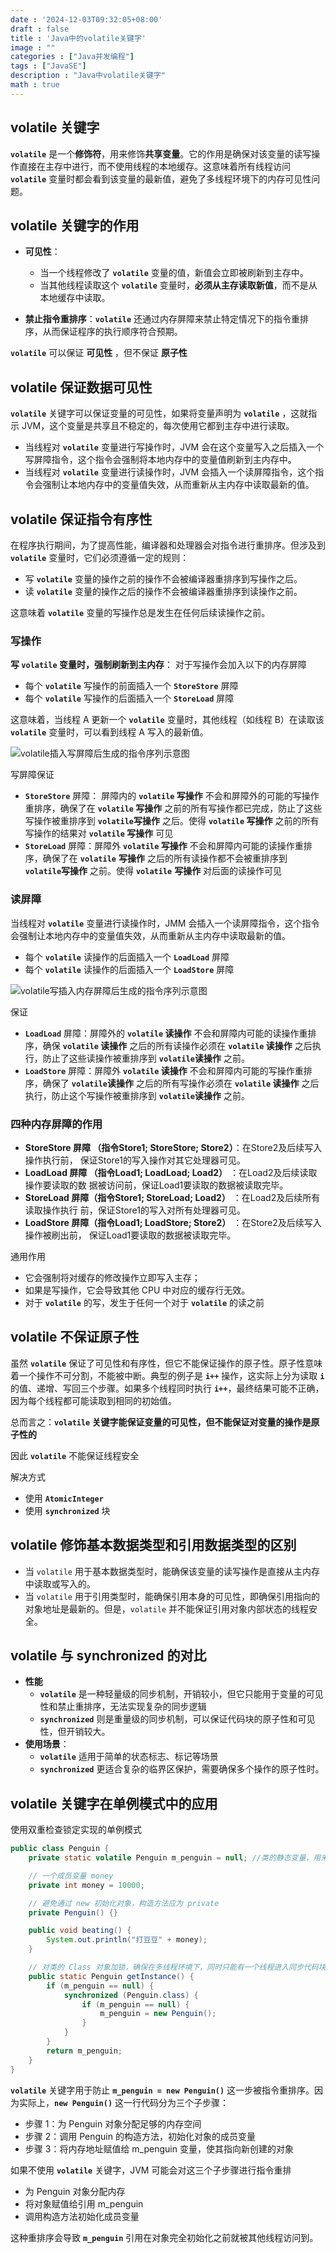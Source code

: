 ```yaml
---
date : '2024-12-03T09:32:05+08:00'
draft : false
title : 'Java中的volatile关键字'
image : ""
categories : ["Java并发编程"]
tags : ["JavaSE"]
description : "Java中volatile关键字"
math : true
---
```


## **volatile** 关键字

**`volatile`** 是一个**修饰符**，用来修饰**共享变量**。它的作用是确保对该变量的读写操作直接在主存中进行，而不使用线程的本地缓存。这意味着所有线程访问 **`volatile`** 变量时都会看到该变量的最新值，避免了多线程环境下的内存可见性问题。

## **volatile**  关键字的作用

- **可见性**：
  - 当一个线程修改了 **`volatile`** 变量的值，新值会立即被刷新到主存中。
  - 当其他线程读取这个 **`volatile`** 变量时，**必须从主存读取新值**，而不是从本地缓存中读取。

- **禁止指令重排序**：**`volatile`** 还通过内存屏障来禁止特定情况下的指令重排序，从而保证程序的执行顺序符合预期。

**`volatile`** 可以保证 **可见性** ，但不保证 **原子性**

## **volatile** 保证数据可见性

**`volatile`** 关键字可以保证变量的可见性，如果将变量声明为 **`volatile`** ，这就指示 JVM，这个变量是共享且不稳定的，每次使用它都到主存中进行读取。

- 当线程对 **`volatile`** 变量进行写操作时，JVM 会在这个变量写入之后插入一个写屏障指令，这个指令会强制将本地内存中的变量值刷新到主内存中。
- 当线程对 **`volatile`** 变量进行读操作时，JVM 会插入一个读屏障指令，这个指令会强制让本地内存中的变量值失效，从而重新从主内存中读取最新的值。

## **volatile** 保证指令有序性

在程序执行期间，为了提高性能，编译器和处理器会对指令进行重排序。但涉及到 **`volatile`** 变量时，它们必须遵循一定的规则：

- 写 **`volatile`** 变量的操作之前的操作不会被编译器重排序到写操作之后。
- 读 **`volatile`** 变量的操作之后的操作不会被编译器重排序到读操作之前。

这意味着 **`volatile`** 变量的写操作总是发生在任何后续读操作之前。

### 写操作

**写 `volatile` 变量时，强制刷新到主内存**： 对于写操作会加入以下的内存屏障

- 每个 **`volatile`** 写操作的前面插入一个 **`StoreStore`** 屏障
- 每个 **`volatile`** 写操作的后面插入一个 **`StoreLoad`** 屏障

这意味着，当线程 A 更新一个 **`volatile`** 变量时，其他线程（如线程 B）在读取该 **`volatile`** 变量时，可以看到线程 A 写入的最新值。

![volatile插入写屏障后生成的指令序列示意图](javathread-28.png)

写屏障保证

- **`StoreStore`** 屏障： 屏障内的 **`volatile` 写操作** 不会和屏障外的可能的写操作重排序，确保了在 **`volatile` 写操作** 之前的所有写操作都已完成，防止了这些写操作被重排序到 **`volatile`写操作** 之后。使得 **`volatile` 写操作** 之前的所有写操作的结果对 **`volatile` 写操作** 可见
- **`StoreLoad`** 屏障：屏障外 **`volatile` 写操作** 不会和屏障内可能的读操作重排序，确保了在 **`volatile`** **写操作** 之后的所有读操作都不会被重排序到 **`volatile`写操作** 之前。使得 **`volatile`** **写操作** 对后面的读操作可见

### 读屏障

当线程对 **`volatile`** 变量进行读操作时，JMM 会插入一个读屏障指令，这个指令会强制让本地内存中的变量值失效，从而重新从主内存中读取最新的值。

- 每个 **`volatile`** 读操作的后面插入一个 **`LoadLoad`** 屏障
- 每个 **`volatile`** 读操作的后面插入一个 **`LoadStore`** 屏障

![volatile写插入内存屏障后生成的指令序列示意图](javathread-29.png)

保证

- **`LoadLoad`** 屏障：屏障外的 **`volatile` 读操作** 不会和屏障内可能的读操作重排序，确保 **`volatile` 读操作** 之后的所有读操作必须在 **`volatile` 读操作** 之后执行，防止了这些读操作被重排序到 **`volatile`读操作** 之前。
- **`LoadStore`** 屏障：屏障外 **`volatile` 读操作** 不会和屏障内可能的写操作重排序，确保了 **`volatile`读操作** 之后的所有写操作必须在 **`volatile` 读操作** 之后执行，防止这个写操作被重排序到 **`volatile`读操作** 之前。

### 四种内存屏障的作用

- **StoreStore 屏障 （指令Store1; StoreStore; Store2）**：在Store2及后续写入操作执行前， 保证Store1的写入操作对其它处理器可见。
- **LoadLoad 屏障 （指令Load1; LoadLoad; Load2）** ：在Load2及后续读取操作要读取的数 据被访问前，保证Load1要读取的数据被读取完毕。
- **StoreLoad 屏障（指令Store1; StoreLoad; Load2）** ：在Load2及后续所有读取操作执行 前，保证Store1的写入对所有处理器可见。
- **LoadStore 屏障（指令Load1; LoadStore; Store2）** ：在Store2及后续写入操作被刷出前， 保证Load1要读取的数据被读取完毕。

通用作用

- 它会强制将对缓存的修改操作立即写入主存；
- 如果是写操作，它会导致其他 CPU 中对应的缓存行无效。
- 对于 **`volatile`** 的写，发生于任何一个对于 **`volatile`** 的读之前

## **volatile** 不保证原子性

虽然 **`volatile`** 保证了可见性和有序性，但它不能保证操作的原子性。原子性意味着一个操作不可分割，不能被中断。典型的例子是 **`i++`** 操作，这实际上分为读取 **`i`** 的值、递增、写回三个步骤。如果多个线程同时执行 **`i++`**，最终结果可能不正确，因为每个线程都可能读取到相同的初始值。

总而言之：**`volatile` 关键字能保证变量的可见性，但不能保证对变量的操作是原子性的**

因此 **`volatile`** 不能保证线程安全

解决方式

- 使用 **`AtomicInteger`** 
- 使用 **`synchronized`** 块

## **volatile** 修饰基本数据类型和引用数据类型的区别

- 当 `volatile` 用于基本数据类型时，能确保该变量的读写操作是直接从主内存中读取或写入的。
- 当 `volatile` 用于引用类型时，能确保引用本身的可见性，即确保引用指向的对象地址是最新的。但是，`volatile` 并不能保证引用对象内部状态的线程安全。

## **volatile** 与 **synchronized** 的对比

- **性能**
  - **`volatile`** 是一种轻量级的同步机制，开销较小，但它只能用于变量的可见性和禁止重排序，无法实现复杂的同步逻辑
  - **`synchronized`** 则是重量级的同步机制，可以保证代码块的原子性和可见性，但开销较大。
- **使用场景**：
  - **`volatile`** 适用于简单的状态标志、标记等场景
  -  **`synchronized`** 更适合复杂的临界区保护，需要确保多个操作的原子性时。

## **volatile** 关键字在单例模式中的应用

使用双重检查锁定实现的单例模式

```java
public class Penguin {
    private static volatile Penguin m_penguin = null; //类的静态变量，用来存储 Penguin 类的唯一实例。

    // 一个成员变量 money
    private int money = 10000;

    // 避免通过 new 初始化对象，构造方法应为 private
    private Penguin() {}

    public void beating() {
        System.out.println("打豆豆" + money);
    }

    // 对类的 Class 对象加锁，确保在多线程环境下，同时只能有一个线程进入同步代码块。
    public static Penguin getInstance() {
        if (m_penguin == null) {
            synchronized (Penguin.class) {
                if (m_penguin == null) {
                    m_penguin = new Penguin();
                }
            }
        }
        return m_penguin;
    }
}
```

**`volatile`** 关键字用于防止 **`m_penguin = new Penguin()`** 这一步被指令重排序。因为实际上，**`new Penguin()`** 这一行代码分为三个子步骤：

- 步骤 1：为 Penguin 对象分配足够的内存空间
- 步骤 2：调用 Penguin 的构造方法，初始化对象的成员变量
- 步骤 3：将内存地址赋值给 m_penguin 变量，使其指向新创建的对象

如果不使用 **`volatile`** 关键字，JVM 可能会对这三个子步骤进行指令重排

- 为 Penguin 对象分配内存
- 将对象赋值给引用 m_penguin
- 调用构造方法初始化成员变量

这种重排序会导致 **`m_penguin`** 引用在对象完全初始化之前就被其他线程访问到。